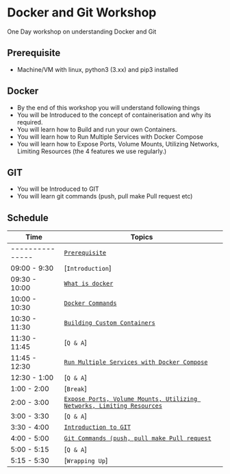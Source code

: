 # Docker and Git Workshop

One Day workshop on understanding Docker and Git

## Prerequisite

- Machine/VM with linux, python3 (3.xx) and pip3 installed 

## Docker

- By the end of this workshop you will understand following things
- You will be Introduced to the concept of containerisation and why its required.
- You will learn how to Build and run your own Containers.
- You will learn how to Run Multiple Services with Docker Compose
- You will learn how to Expose Ports, Volume Mounts, Utilizing Networks, Limiting Resources (the 4 features we use regularly.)
## GIT
- You will be Introduced to GIT
- You will learn git commands (push, pull make Pull request etc)
## Schedule
| Time          | Topics
|---------------|-------
|---------------|  [`Prerequisite`](prerequisite.md)
| 09:00 - 9:30  |  [`Introduction`]
| 09:30 - 10:00 |  [`What is docker`](docker_intro.md)
| 10:00 - 10:30 |  [`Docker Commands`](docker_commands.md)
| 10:30 - 11:30 |  [`Building Custom Containers`](build_container.md)
| 11:30 - 11:45 |  [`Q & A`]
| 11:45 - 12:30 |  [`Run Multiple Services with Docker Compose`](docker_compose.md)
| 12:30 - 1:00  |  [`Q & A`]
| 1:00 -  2:00  |  [`Break`]
| 2:00 -  3:00  |  [`Expose Ports, Volume Mounts, Utilizing Networks, Limiting Resources`](docker_ports_volumn_mount.md)
| 3:00 -  3:30  |  [`Q & A`]
| 3:30 -  4:00  |  [`Introduction to GIT`](github_intro.md)
| 4:00 -  5:00  |  [`Git Commands (push, pull make Pull request`](github_commands.md)
| 5:00 -  5:15  |  [`Q & A`]
| 5:15 -  5:30  |  [`Wrapping Up`]

